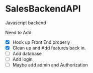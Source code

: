# SalesBackendAPI
Javascript backend

Need to Add:

- [X] Hook up Front End properly 
- [X] Clean up and Add features back in.
- [ ] Add database
- [ ] Add login
- [ ] Maybe add admin and Authorization
